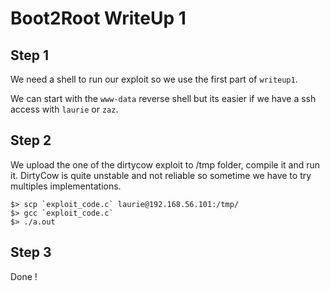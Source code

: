 # Boot2Root WriteUp 1
## Step 1

We need a shell to run our exploit so we use the first part of `writeup1`.

We can start with the `www-data` reverse shell but its easier if we have a ssh access with `laurie` or `zaz`.

## Step 2

We upload the one of the dirtycow exploit to /tmp folder, compile it and run it.
DirtyCow is quite unstable and not reliable so sometime we have to try multiples implementations.

    $> scp `exploit_code.c` laurie@192.168.56.101:/tmp/
    $> gcc `exploit_code.c`
    $> ./a.out

## Step 3
Done !
